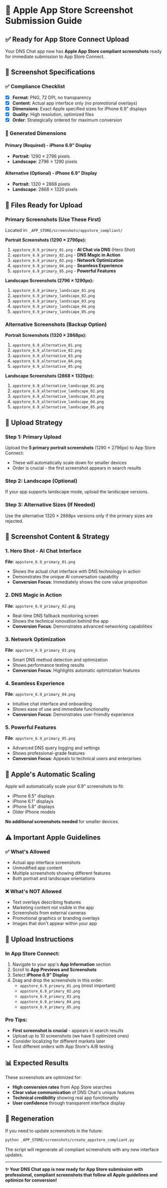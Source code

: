 # 🍎 Apple App Store Screenshot Submission Guide

## ✅ Ready for App Store Connect Upload

Your DNS Chat app now has **Apple App Store compliant screenshots** ready for immediate submission to App Store Connect.

## 📱 Screenshot Specifications

### ✅ Compliance Checklist

- [x] **Format**: PNG, 72 DPI, no transparency
- [x] **Content**: Actual app interface only (no promotional overlays)
- [x] **Dimensions**: Exact Apple specified sizes for iPhone 6.9" displays
- [x] **Quality**: High resolution, optimized files
- [x] **Order**: Strategically ordered for maximum conversion

### 📏 Generated Dimensions

#### Primary (Required) - iPhone 6.9" Display

- **Portrait**: 1290 × 2796 pixels
- **Landscape**: 2796 × 1290 pixels

#### Alternative (Optional) - iPhone 6.9" Display

- **Portrait**: 1320 × 2868 pixels
- **Landscape**: 2868 × 1320 pixels

## 📂 Files Ready for Upload

### Primary Screenshots (Use These First)

Located in: `_APP_STORE/screenshots/appstore_compliant/`

**Portrait Screenshots (1290 × 2796px):**

1. `appstore_6.9_primary_01.png` - **AI Chat via DNS** (Hero Shot)
2. `appstore_6.9_primary_02.png` - **DNS Magic in Action**
3. `appstore_6.9_primary_03.png` - **Network Optimization**
4. `appstore_6.9_primary_04.png` - **Seamless Experience**
5. `appstore_6.9_primary_05.png` - **Powerful Features**

**Landscape Screenshots (2796 × 1290px):**

1. `appstore_6.9_primary_landscape_01.png`
2. `appstore_6.9_primary_landscape_02.png`
3. `appstore_6.9_primary_landscape_03.png`
4. `appstore_6.9_primary_landscape_04.png`
5. `appstore_6.9_primary_landscape_05.png`

### Alternative Screenshots (Backup Option)

**Portrait Screenshots (1320 × 2868px):**

1. `appstore_6.9_alternative_01.png`
2. `appstore_6.9_alternative_02.png`
3. `appstore_6.9_alternative_03.png`
4. `appstore_6.9_alternative_04.png`
5. `appstore_6.9_alternative_05.png`

**Landscape Screenshots (2868 × 1320px):**

1. `appstore_6.9_alternative_landscape_01.png`
2. `appstore_6.9_alternative_landscape_02.png`
3. `appstore_6.9_alternative_landscape_03.png`
4. `appstore_6.9_alternative_landscape_04.png`
5. `appstore_6.9_alternative_landscape_05.png`

## 🎯 Upload Strategy

### Step 1: Primary Upload

Upload the **5 primary portrait screenshots** (1290 × 2796px) to App Store Connect:

- These will automatically scale down for smaller devices
- Order is crucial - the first screenshot appears in search results

### Step 2: Landscape (Optional)

If your app supports landscape mode, upload the landscape versions.

### Step 3: Alternative Sizes (If Needed)

Use the alternative 1320 × 2868px versions only if the primary sizes are rejected.

## 📱 Screenshot Content & Strategy

### 1. Hero Shot - AI Chat Interface

**File**: `appstore_6.9_primary_01.png`

- Shows the actual chat interface with DNS technology in action
- Demonstrates the unique AI conversation capability
- **Conversion Focus**: Immediately shows the core value proposition

### 2. DNS Magic in Action

**File**: `appstore_6.9_primary_02.png`

- Real-time DNS fallback monitoring screen
- Shows the technical innovation behind the app
- **Conversion Focus**: Demonstrates advanced networking capabilities

### 3. Network Optimization

**File**: `appstore_6.9_primary_03.png`

- Smart DNS method detection and optimization
- Shows performance testing results
- **Conversion Focus**: Highlights automatic optimization features

### 4. Seamless Experience

**File**: `appstore_6.9_primary_04.png`

- Intuitive chat interface and onboarding
- Shows ease of use and immediate functionality
- **Conversion Focus**: Demonstrates user-friendly experience

### 5. Powerful Features

**File**: `appstore_6.9_primary_05.png`

- Advanced DNS query logging and settings
- Shows professional-grade features
- **Conversion Focus**: Appeals to technical users and enterprises

## 🔄 Apple's Automatic Scaling

Apple will automatically scale your 6.9" screenshots to fit:

- iPhone 6.5" displays
- iPhone 6.1" displays
- iPhone 5.8" displays
- Older iPhone models

**No additional screenshots needed** for smaller devices.

## ⚠️ Important Apple Guidelines

### ✅ What's Allowed

- Actual app interface screenshots
- Unmodified app content
- Multiple screenshots showing different features
- Both portrait and landscape orientations

### ❌ What's NOT Allowed

- Text overlays describing features
- Marketing content not visible in the app
- Screenshots from external cameras
- Promotional graphics or branding overlays
- Images that don't appear within your app

## 🚀 Upload Instructions

### In App Store Connect:

1. Navigate to your app's **App Information** section
2. Scroll to **App Previews and Screenshots**
3. Select **iPhone 6.9" Display**
4. Drag and drop the screenshots in this order:
   - `appstore_6.9_primary_01.png` (most important)
   - `appstore_6.9_primary_02.png`
   - `appstore_6.9_primary_03.png`
   - `appstore_6.9_primary_04.png`
   - `appstore_6.9_primary_05.png`

### Pro Tips:

- **First screenshot is crucial** - appears in search results
- Upload up to 10 screenshots (we have 5 optimized ones)
- Consider localizing for different markets later
- Test different orders with App Store's A/B testing

## 📊 Expected Results

These screenshots are optimized for:

- **High conversion rates** from App Store searches
- **Clear value communication** of DNS Chat's unique features
- **Technical credibility** showing real app functionality
- **User confidence** through transparent interface display

## 🔧 Regeneration

If you need to update screenshots in the future:

```bash
python _APP_STORE/screenshots/create_appstore_compliant.py
```

The script will regenerate all compliant screenshots with any new interface updates.

---

**✨ Your DNS Chat app is now ready for App Store submission with professional, compliant screenshots that follow all Apple guidelines and optimize for conversion!**
